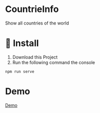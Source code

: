# CountrieInfo
Show all countries of the world

# 🚀 Install

1. Download this Project 
2. Run the following command the console

```
npm run serve
```

# Demo

[Demo](https://countries.nkoch.xyz/)

